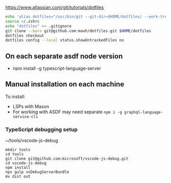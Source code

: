 <https://www.atlassian.com/git/tutorials/dotfiles>

```sh
echo 'alias dotfiles="/usr/bin/git --git-dir=$HOME/dotfiles/ --work-tree=$HOME"' >> $HOME/.zshrc
source ~/.zshrc
echo "dotfiles" >> .gitignore
git clone --bare git@github.com:maxh/dotfiles.git $HOME/dotfiles
dotfiles checkout
dotfiles config --local status.showUntrackedFiles no
```

## On each separate asdf node version

- npm install -g typescript-language-server

## Manual installation on each machine

To install:

- LSPs with Mason
- For working with ASDF may need separate `npm i -g graphql-language-service-cli`

### TypeScript debugging setup

~/tools/vscode-js-debug

```
mkdir tools
cd tools
git clone git@github.com:microsoft/vscode-js-debug.git
cd vscode-js-debug
npm install
npx gulp vsDebugServerBundle
mv dist out
```
